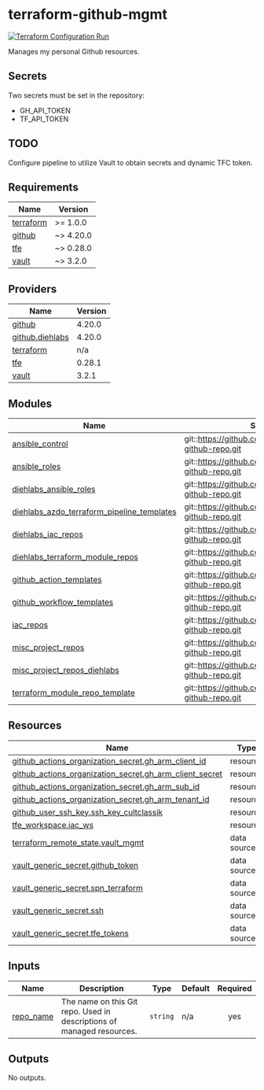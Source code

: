 # terraform-github-mgmt
[![Terraform Configuration Run](https://github.com/CultClassik/iac-github-mgmt/actions/workflows/terraform.yml/badge.svg)](https://github.com/CultClassik/iac-github-mgmt/actions/workflows/terraform.yml)

Manages my personal Github resources.

## Secrets
Two secrets must be set in the repository:
* GH_API_TOKEN
* TF_API_TOKEN

## TODO
Configure pipeline to utilize Vault to obtain secrets and dynamic TFC token.

<!-- BEGIN_TF_DOCS -->
## Requirements

| Name | Version |
|------|---------|
| <a name="requirement_terraform"></a> [terraform](#requirement\_terraform) | >= 1.0.0 |
| <a name="requirement_github"></a> [github](#requirement\_github) | ~> 4.20.0 |
| <a name="requirement_tfe"></a> [tfe](#requirement\_tfe) | ~> 0.28.0 |
| <a name="requirement_vault"></a> [vault](#requirement\_vault) | ~> 3.2.0 |

## Providers

| Name | Version |
|------|---------|
| <a name="provider_github"></a> [github](#provider\_github) | 4.20.0 |
| <a name="provider_github.diehlabs"></a> [github.diehlabs](#provider\_github.diehlabs) | 4.20.0 |
| <a name="provider_terraform"></a> [terraform](#provider\_terraform) | n/a |
| <a name="provider_tfe"></a> [tfe](#provider\_tfe) | 0.28.1 |
| <a name="provider_vault"></a> [vault](#provider\_vault) | 3.2.1 |

## Modules

| Name | Source | Version |
|------|--------|---------|
| <a name="module_ansible_control"></a> [ansible\_control](#module\_ansible\_control) | git::https://github.com/Diehlabs/terraform-github-repo.git | tags/v0.0.2 |
| <a name="module_ansible_roles"></a> [ansible\_roles](#module\_ansible\_roles) | git::https://github.com/Diehlabs/terraform-github-repo.git | tags/v0.0.2 |
| <a name="module_diehlabs_ansible_roles"></a> [diehlabs\_ansible\_roles](#module\_diehlabs\_ansible\_roles) | git::https://github.com/Diehlabs/terraform-github-repo.git | tags/v0.0.2 |
| <a name="module_diehlabs_azdo_terraform_pipeline_templates"></a> [diehlabs\_azdo\_terraform\_pipeline\_templates](#module\_diehlabs\_azdo\_terraform\_pipeline\_templates) | git::https://github.com/Diehlabs/terraform-github-repo.git | tags/v0.0.2 |
| <a name="module_diehlabs_iac_repos"></a> [diehlabs\_iac\_repos](#module\_diehlabs\_iac\_repos) | git::https://github.com/Diehlabs/terraform-github-repo.git | tags/v0.0.2 |
| <a name="module_diehlabs_terraform_module_repos"></a> [diehlabs\_terraform\_module\_repos](#module\_diehlabs\_terraform\_module\_repos) | git::https://github.com/Diehlabs/terraform-github-repo.git | tags/v0.0.2 |
| <a name="module_github_action_templates"></a> [github\_action\_templates](#module\_github\_action\_templates) | git::https://github.com/Diehlabs/terraform-github-repo.git | tags/v0.0.2 |
| <a name="module_github_workflow_templates"></a> [github\_workflow\_templates](#module\_github\_workflow\_templates) | git::https://github.com/Diehlabs/terraform-github-repo.git | tags/v0.0.2 |
| <a name="module_iac_repos"></a> [iac\_repos](#module\_iac\_repos) | git::https://github.com/Diehlabs/terraform-github-repo.git | tags/v0.0.2 |
| <a name="module_misc_project_repos"></a> [misc\_project\_repos](#module\_misc\_project\_repos) | git::https://github.com/Diehlabs/terraform-github-repo.git | tags/v0.0.2 |
| <a name="module_misc_project_repos_diehlabs"></a> [misc\_project\_repos\_diehlabs](#module\_misc\_project\_repos\_diehlabs) | git::https://github.com/Diehlabs/terraform-github-repo.git | tags/v0.0.2 |
| <a name="module_terraform_module_repo_template"></a> [terraform\_module\_repo\_template](#module\_terraform\_module\_repo\_template) | git::https://github.com/Diehlabs/terraform-github-repo.git | tags/v0.0.2 |

## Resources

| Name | Type |
|------|------|
| [github_actions_organization_secret.gh_arm_client_id](https://registry.terraform.io/providers/integrations/github/latest/docs/resources/actions_organization_secret) | resource |
| [github_actions_organization_secret.gh_arm_client_secret](https://registry.terraform.io/providers/integrations/github/latest/docs/resources/actions_organization_secret) | resource |
| [github_actions_organization_secret.gh_arm_sub_id](https://registry.terraform.io/providers/integrations/github/latest/docs/resources/actions_organization_secret) | resource |
| [github_actions_organization_secret.gh_arm_tenant_id](https://registry.terraform.io/providers/integrations/github/latest/docs/resources/actions_organization_secret) | resource |
| [github_user_ssh_key.ssh_key_cultclassik](https://registry.terraform.io/providers/integrations/github/latest/docs/resources/user_ssh_key) | resource |
| [tfe_workspace.iac_ws](https://registry.terraform.io/providers/hashicorp/tfe/latest/docs/resources/workspace) | resource |
| [terraform_remote_state.vault_mgmt](https://registry.terraform.io/providers/hashicorp/terraform/latest/docs/data-sources/remote_state) | data source |
| [vault_generic_secret.github_token](https://registry.terraform.io/providers/hashicorp/vault/latest/docs/data-sources/generic_secret) | data source |
| [vault_generic_secret.spn_terraform](https://registry.terraform.io/providers/hashicorp/vault/latest/docs/data-sources/generic_secret) | data source |
| [vault_generic_secret.ssh](https://registry.terraform.io/providers/hashicorp/vault/latest/docs/data-sources/generic_secret) | data source |
| [vault_generic_secret.tfe_tokens](https://registry.terraform.io/providers/hashicorp/vault/latest/docs/data-sources/generic_secret) | data source |

## Inputs

| Name | Description | Type | Default | Required |
|------|-------------|------|---------|:--------:|
| <a name="input_repo_name"></a> [repo\_name](#input\_repo\_name) | The name on this Git repo. Used in descriptions of managed resources. | `string` | n/a | yes |

## Outputs

No outputs.
<!-- END_TF_DOCS -->
